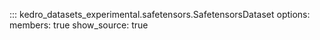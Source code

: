 ::: kedro_datasets_experimental.safetensors.SafetensorsDataset
    options:
        members: true
        show_source: true